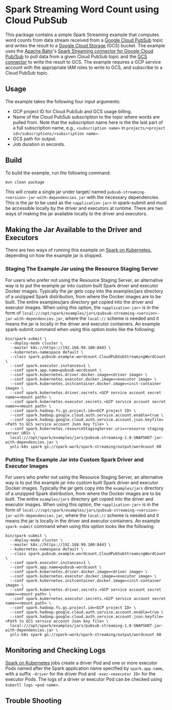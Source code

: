 # Spark Streaming Word Count using Cloud PubSub

This package contains a simple Spark Streaming example that computes word counts from data stream received from a
 [Google Cloud PubSub](https://cloud.google.com/pubsub/) topic and writes the result to a
 [Google Cloud Storage](https://cloud.google.com/storage/) (GCS) bucket. The example uses the [Apache Bahir](http://bahir.apache.org/)'s
 [Spark Streaming connector for Google Cloud Pub/Sub](https://github.com/apache/bahir/tree/master/streaming-pubsub) to pull
 data from a given Cloud PubSub topic and the [GCS connector](https://cloud.google.com/dataproc/docs/connectors/cloud-storage)
 to write the result to GCS. The example requires a GCP service account with the appropriate IAM roles to write to GCS, and subscribe to
 a Cloud PubSub topic.

## Usage

The example takes the following four input arguments:
* GCP project ID for Cloud PubSub and GCS usage billing.
* Name of the Cloud PubSub subscription to the topic where words are pulled from. Note that the subscription name here is the the last part
of a full subscription name, e.g., `<subscription name>` in `projects/<project id>/subscriptions/<subscription name>`.
* GCS path for output.
* Job duration in seconds.

## Build

To build the example, run the following command:

```
mvn clean package
```

This will create a single jar under target/ named `pubsub-streaming-<version>-jar-with-dependencies.jar` with the necessary dependencies.
This is the jar to be used as the `<application-jar>` in spark-submit and must be accessible locally by the driver and executors at runtime.
There are two ways of making the jar available locally to the driver and executors.

## Making the Jar Available to the Driver and Executors

There are two ways of running this example on [Spark on Kubernetes](https://github.com/apache-spark-on-k8s/spark), depending on how the
example jar is shipped.

### Staging The Example Jar using the Resource Staging Server

For users who prefer not using the Resource Staging Server, an alternative way is to put the example jar into custom built Spark driver
and executor Docker images. Typically the jar gets copy into the examples/jars directory of a unzipped Spark distribution, from where the
Docker images are to be built. The entire examples/jars directory get copied into the driver and executor images. When using this option,
the `<application-jar>` is in the form of `local:///opt/spark/examples/jars/pubsub-streaming-<version>-jar-with-dependencies.jar`, where
the `local://` scheme is needed and it means the jar is locally in the driver and executor containers. An example spark-submit command when
using this option looks like the following:

```
bin/spark-submit \
  --deploy-mode cluster \
  --master k8s://https://192.168.99.100:8443 \
  --kubernetes-namespace default \
  --class spark.pubsub.example.wordcount.CloudPubSubStreamingWordCount \
  --conf spark.executor.instances=1 \
  --conf spark.app.name=pubsub-wordcount \
  --conf spark.kubernetes.driver.docker.image=<driver image> \
  --conf spark.kubernetes.executor.docker.image=<executor image> \
  --conf spark.kubernetes.initcontainer.docker.image=<init-container image> \
  --conf spark.kubernetes.driver.secrets.<GCP service account secret name>=<mount path> \
  --conf spark.kubernetes.executor.secrets.<GCP service account secret name>=<mount path> \
  --conf spark.hadoop.fs.gs.project.id=<GCP project ID> \
  --conf spark.hadoop.google.cloud.auth.service.account.enable=true \
  --conf spark.hadoop.google.cloud.auth.service.account.json.keyfile=<Path to GCS service account Json key file> \
  --conf spark.kubernetes.resourceStagingServer.uri=<resource staging server URI> \
  local:///opt/spark/examples/jars/pubsub-streaming-1.0-SNAPSHOT-jar-with-dependencies.jar \
  ynli-k8s spark gs://spark-work/spark-streaming/output/wordcount 60
```


### Putting The Example Jar into Custom Spark Driver and Executor Images

For users who prefer not using the Resource Staging Server, an alternative way is to put the example jar into custom built Spark driver
and executor Docker images. Typically the jar gets copy into the `examples/jars` directory of a unzipped Spark distribution, from where
the Docker images are to be built. The entire `examples/jars` directory get copied into the driver and executor images. When using this
option, the `<application-jar>` is in the form of `local:///opt/spark/examples/jars/pubsub-streaming-<version>-jar-with-dependencies.jar`,
where the `local://` scheme is needed and it means the jar is locally in the driver and executor containers. An example `spark-submit`
command when using this option looks like the following:

```
bin/spark-submit \
  --deploy-mode cluster \
  --master k8s://https://192.168.99.100:8443 \
  --kubernetes-namespace default \
  --class spark.pubsub.example.wordcount.CloudPubSubStreamingWordCount \
  --conf spark.executor.instances=1 \
  --conf spark.app.name=pubsub-wordcount \
  --conf spark.kubernetes.driver.docker.image=<driver image> \
  --conf spark.kubernetes.executor.docker.image=<executor image> \
  --conf spark.kubernetes.initcontainer.docker.image=<init-container image> \
  --conf spark.kubernetes.driver.secrets.<GCP service account secret name>=<mount path> \
  --conf spark.kubernetes.executor.secrets.<GCP service account secret name>=<mount path> \
  --conf spark.hadoop.fs.gs.project.id=<GCP project ID> \
  --conf spark.hadoop.google.cloud.auth.service.account.enable=true \
  --conf spark.hadoop.google.cloud.auth.service.account.json.keyfile=<Path to GCS service account Json key file> \
  local:///opt/spark/examples/jars/pubsub-streaming-1.0-SNAPSHOT-jar-with-dependencies.jar \
  ynli-k8s spark gs://spark-work/spark-streaming/output/wordcount 60
```

## Monitoring and Checking Logs

[Spark on Kubernetes](https://github.com/apache-spark-on-k8s/spark) jobs create a driver Pod and one or more executor
Pods named after the Spark application name specified by `spark.app.name`, with a suffix `-driver` for the driver
Pod and `-exec-<executor ID>` for the executor Pods. The logs of a driver or executor Pod can be checked using
`kubectl logs <pod name>`.

## Trouble Shooting


